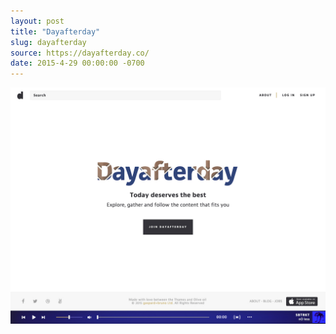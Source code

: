 ```yaml
---
layout: post
title: "Dayafterday"
slug: dayafterday
source: https://dayafterday.co/
date: 2015-4-29 00:00:00 -0700
---
```


<img src="/screenshots/dayafterday.jpg">
